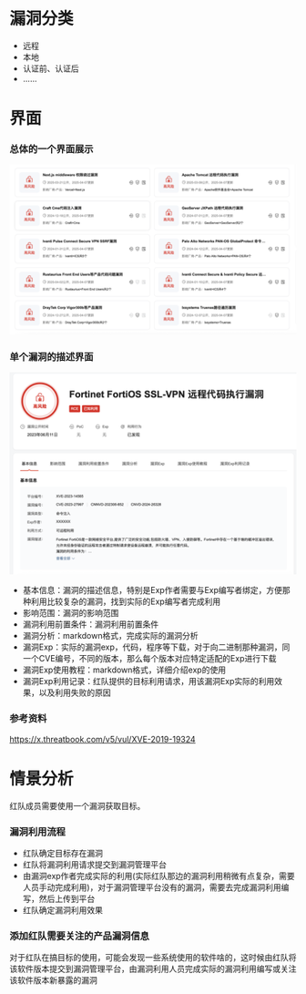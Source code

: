 # 漏洞分类

- 远程
- 本地
- 认证前、认证后
- ......

# 界面

### 总体的一个界面展示

![image-20250407142938853](images/image-20250407142938853.png)

### 单个漏洞的描述界面

![image-20250407140956639](images/image-20250407140956639.png)

- 基本信息：漏洞的描述信息，特别是Exp作者需要与Exp编写者绑定，方便那种利用比较复杂的漏洞，找到实际的Exp编写者完成利用
- 影响范围：漏洞的影响范围
- 漏洞利用前置条件：漏洞利用前置条件
- 漏洞分析：markdown格式，完成实际的漏洞分析
- 漏洞Exp：实际的漏洞exp，代码，程序等下载，对于向二进制那种漏洞，同一个CVE编号，不同的版本，那么每个版本对应特定适配的Exp进行下载
- 漏洞Exp使用教程：markdown格式，详细介绍exp的使用
- 漏洞Exp利用记录：红队提供的目标利用请求，用该漏洞Exp实际的利用效果，以及利用失败的原因

### 参考资料

https://x.threatbook.com/v5/vul/XVE-2019-19324

# 情景分析

红队成员需要使用一个漏洞获取目标。

### 漏洞利用流程

- 红队确定目标存在漏洞
- 红队将漏洞利用请求提交到漏洞管理平台
- 由漏洞exp作者完成实际的利用(实际红队那边的漏洞利用稍微有点复杂，需要人员手动完成利用)，对于漏洞管理平台没有的漏洞，需要去完成漏洞利用编写，然后上传到平台
- 红队确定漏洞利用效果

### 添加红队需要关注的产品漏洞信息

对于红队在搞目标的使用，可能会发现一些系统使用的软件啥的，这时候由红队将该软件版本提交到漏洞管理平台，由漏洞利用人员完成实际的漏洞利用编写或关注该软件版本新暴露的漏洞